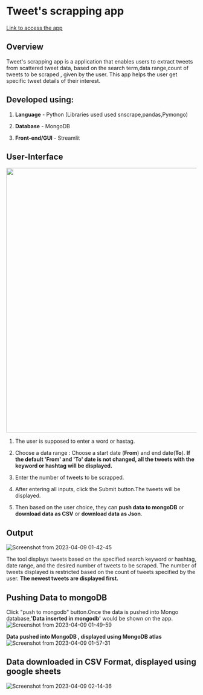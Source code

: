 # Tweet's scrapping app #

[Link to access the app](https://arthimurali-twitter-scrapping-tool.hf.space/)

**Overview**
------------
Tweet's scrapping app is a application that enables users to extract tweets from scattered tweet data, based on the search term,data range,count of tweets to be scraped , given by the user. This app  helps the user get specific tweet details of their interest.

**Developed using:**
------------
1. **Language** - Python (Libraries used used snscrape,pandas,Pymongo)

2. **Database** - MongoDB

3. **Front-end/GUI** - Streamlit


**User-Interface**
------------

<img src="https://user-images.githubusercontent.com/112666126/230741692-3efad137-8173-4f21-b328-6b2a3cc2c55b.png" width="600" height="700">



1. The user is supposed to enter a word or hastag.

2. Choose a data range : Choose a start date (**From**) and end date(**To**). **If the default 'From' and 'To' date is not changed, all the tweets with the keyword or hashtag will be displayed.**

3. Enter the number of tweets to be scrapped.

4. After entering all inputs, click the Submit button.The tweets will be displayed.

5. Then based on the user choice, they can **push data to mongoDB** or **download data as CSV** or **download data as Json**.


**Output**
------------

![Screenshot from 2023-04-09 01-42-45](https://user-images.githubusercontent.com/112666126/230740831-ff783490-f778-4280-9b03-c29fcdf22952.png)


The tool displays tweets based on the specified search keyword or hashtag, date range, and the desired number of tweets to be scraped. The number of tweets displayed is restricted based on the count of tweets specified by the user. **The newest tweets are displayed first.**


**Pushing Data to mongoDB**
------------
Click "push to mongodb" button.Once the data is pushed into Mongo database,**'Data inserted in mongodb'** would be shown on the app.
![Screenshot from 2023-04-09 01-49-59](https://user-images.githubusercontent.com/112666126/230741249-0e58e235-9697-4ce8-903c-b0cd8b2b006b.png)

**Data pushed into MongoDB , displayed using MongoDB atlas**
![Screenshot from 2023-04-09 01-57-31](https://user-images.githubusercontent.com/112666126/230741330-c0a48157-bdbe-4f11-bd30-9f2b795e5e57.png)



**Data downloaded in CSV Format, displayed using google sheets**
------------
![Screenshot from 2023-04-09 02-14-36](https://user-images.githubusercontent.com/112666126/230741862-253fe3f5-7634-4629-a3f3-37a3561bae13.png) 
